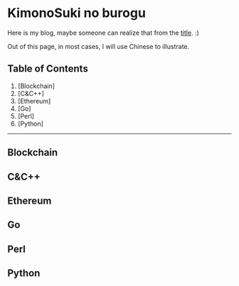 # KimonoSuki no burogu

Here is my blog, maybe someone can realize that from the [title](#KimonoSuki-no-burogu). :)

Out of this page, in most cases, I will use Chinese to illustrate.

## Table of Contents

1. [Blockchain]
1. [C&C++]
1. [Ethereum]
1. [Go]
1. [Perl]
1. [Python]

---

## Blockchain

## C&C++

## Ethereum

## Go

## Perl

## Python